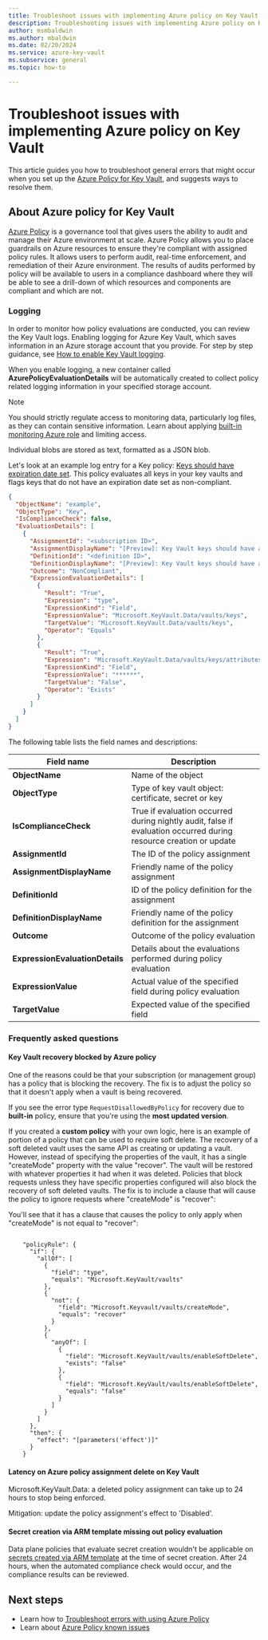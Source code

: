 ```yaml
---
title: Troubleshoot issues with implementing Azure policy on Key Vault
description: Troubleshooting issues with implementing Azure policy on Key Vault
author: msmbaldwin
ms.author: mbaldwin
ms.date: 02/20/2024
ms.service: azure-key-vault
ms.subservice: general
ms.topic: how-to

---
```

# Troubleshoot issues with implementing Azure policy on Key Vault

This article guides you how to troubleshoot general errors that might occur when you set up the [Azure Policy for Key Vault](./azure-policy.md), and suggests ways to resolve them.

## About Azure policy for Key Vault

[Azure Policy](/azure/governance/policy/) is a governance tool that gives users the ability to audit and manage their Azure environment at scale. Azure Policy allows you to place guardrails on Azure resources to ensure they're compliant with assigned policy rules. It allows users to perform audit, real-time enforcement, and remediation of their Azure environment. The results of audits performed by policy will be available to users in a compliance dashboard where they will be able to see a drill-down of which resources and components are compliant and which are not.

### Logging

In order to monitor how policy evaluations are conducted, you can review the Key Vault logs. Enabling logging for Azure Key Vault, which saves information in an Azure storage account that you provide. For step by step guidance, see [How to enable Key Vault logging](howto-logging.md).

When you enable logging, a new container called **AzurePolicyEvaluationDetails** will be automatically created to collect policy related logging information in your specified storage account.

> [!NOTE]
> You should strictly regulate access to monitoring data, particularly log files, as they can contain sensitive information. Learn about applying [built-in monitoring Azure role](/azure/azure-monitor/roles-permissions-security) and limiting access.

Individual blobs are stored as text, formatted as a JSON blob.

Let's look at an example log entry for a Key policy: [Keys should have expiration date set](azure-policy.md). This policy evaluates all keys in your key vaults and flags keys that do not have an expiration date set as non-compliant.

```json
{
  "ObjectName": "example",
  "ObjectType": "Key",
  "IsComplianceCheck": false,
  "EvaluationDetails": [
    {
      "AssignmentId": "<subscription ID>",
      "AssignmentDisplayName": "[Preview]: Key Vault keys should have an expiration date",
      "DefinitionId": "<definition ID>",
      "DefinitionDisplayName": "[Preview]: Key Vault keys should have an expiration date",
      "Outcome": "NonCompliant",
      "ExpressionEvaluationDetails": [
        {
          "Result": "True",
          "Expression": "type",
          "ExpressionKind": "Field",
          "ExpressionValue": "Microsoft.KeyVault.Data/vaults/keys",
          "TargetValue": "Microsoft.KeyVault.Data/vaults/keys",
          "Operator": "Equals"
        },
        {
          "Result": "True",
          "Expression": "Microsoft.KeyVault.Data/vaults/keys/attributes.expiresOn",
          "ExpressionKind": "Field",
          "ExpressionValue": "******",
          "TargetValue": "False",
          "Operator": "Exists"
        }
      ]
    }
  ]
}
```

The following table lists the field names and descriptions:

| Field name | Description |
| --- | --- |
| **ObjectName** |Name of the object |
| **ObjectType** |Type of key vault object: certificate, secret or key |
| **IsComplianceCheck** |True if evaluation occurred during nightly audit, false if evaluation occurred during resource creation or update |
| **AssignmentId** | The ID of the policy assignment |
| **AssignmentDisplayName** | Friendly name of the policy assignment |
| **DefinitionId** | ID of the policy definition for the assignment |
| **DefinitionDisplayName** | Friendly name of the policy definition for the assignment |
| **Outcome** | Outcome of the policy evaluation |
| **ExpressionEvaluationDetails** | Details about the evaluations performed during policy evaluation |
| **ExpressionValue** | Actual value of the specified field during policy evaluation |
| **TargetValue** | Expected value of the specified field |


### Frequently asked questions

#### Key Vault recovery blocked by Azure policy

One of the reasons could be that your subscription (or management group) has a policy that is blocking the recovery. The fix is to adjust the policy so that it doesn't apply when a vault is being recovered.

If you see the error type ```RequestDisallowedByPolicy``` for recovery due to **built-in** policy, ensure that you're using the **most updated version**. 

If you created a **custom policy** with your own logic, here is an example of portion of a policy that can be used to require soft delete. The recovery of a soft deleted vault uses the same API as creating or updating a vault. However, instead of specifying the properties of the vault, it has a single "createMode" property with the value "recover". The vault will be restored with whatever properties it had when it was deleted. Policies that block requests unless they have specific properties configured will also block the recovery of soft deleted vaults. The fix is to include a clause that will cause the policy to ignore requests where "createMode" is "recover":

You'll see that it has a clause that causes the policy to only apply when "createMode" is not equal to "recover":

```

    "policyRule": { 
      "if": {
        "allOf": [
          {
            "field": "type",
            "equals": "Microsoft.KeyVault/vaults"
          }, 
          {
            "not": {
              "field": "Microsoft.Keyvault/vaults/createMode",
              "equals": "recover"
            }
          },
          {
            "anyOf": [
              {
                "field": "Microsoft.KeyVault/vaults/enableSoftDelete",
                "exists": "false"
              },
              {
                "field": "Microsoft.KeyVault/vaults/enableSoftDelete",
                "equals": "false"
              }
            ]
          }
        ]
      },
      "then": {
        "effect": "[parameters('effect')]"
      }
    }
```

#### Latency on Azure policy assignment delete on Key Vault 

Microsoft.KeyVault.Data: a deleted policy assignment can take up to 24 hours to stop being enforced. 

Mitigation: update the policy assignment's effect to 'Disabled'.

#### Secret creation via ARM template missing out policy evaluation

Data plane policies that evaluate secret creation wouldn't be applicable on [secrets created via ARM template](../secrets/quick-create-template.md?tabs=CLI) at the time of secret creation. After 24 hours, when the automated compliance check would occur, and the compliance results can be reviewed.

## Next steps

* Learn how to [Troubleshoot errors with using Azure Policy](/azure/governance/policy/troubleshoot/general)
* Learn about [Azure Policy known issues](https://github.com/azure/azure-policy#known-issues)
